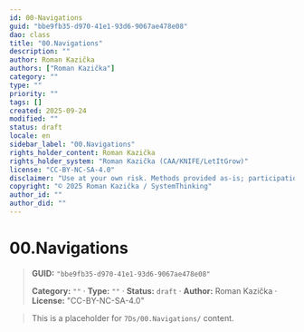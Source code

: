 ```yaml
---
id: 00-Navigations
guid: "bbe9fb35-d970-41e1-93d6-9067ae478e08"
dao: class
title: "00.Navigations"
description: ""
author: Roman Kazička
authors: ["Roman Kazička"]
category: ""
type: ""
priority: ""
tags: []
created: 2025-09-24
modified: ""
status: draft
locale: en
sidebar_label: "00.Navigations"
rights_holder_content: Roman Kazička
rights_holder_system: "Roman Kazička (CAA/KNIFE/LetItGrow)"
license: "CC-BY-NC-SA-4.0"
disclaimer: "Use at your own risk. Methods provided as-is; participation is voluntary and context-aware."
copyright: "© 2025 Roman Kazička / SystemThinking"
author_id: ""
author_did: ""
---
```

# 00.Navigations
<!-- fm-visible: start -->

> **GUID:** `"bbe9fb35-d970-41e1-93d6-9067ae478e08"`
>   
> **Category:** `""` · **Type:** `""` · **Status:** `draft` · **Author:** Roman Kazička · **License:** "CC-BY-NC-SA-4.0"
<!-- fm-visible: end -->


> This is a placeholder for `7Ds/00.Navigations/` content.
